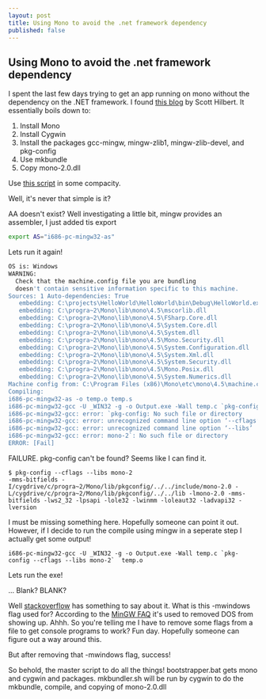 ```yaml
---
layout: post
title: Using Mono to avoid the .net framework dependency
published: false
---
```


## Using Mono to avoid the .net framework dependency

I spent the last few days trying to get an app running on mono without the dependency on the .NET framework. I found [this blog](http://blog.shilbert.com/2012/06/using-mono-to-avoid-depending-on-net-framework/) by Scott Hilbert.  It essentially boils down to:

1. Install Mono
2. Install Cygwin
  1. Install the packages gcc-mingw, mingw-zlib1, mingw-zlib-devel, and pkg-config
3. Use mkbundle
4. Copy mono-2.0.dll

Use [this script](https://gist.github.com/shilrobot/3005371) in some compacity.

Well, it's never that simple is it?

AA doesn't exist?  Well investigating a little bit, mingw provides an assembler, I just added tis export

```bash
export AS="i686-pc-mingw32-as"
```

Lets run it again!

```bash
OS is: Windows
WARNING:
  Check that the machine.config file you are bundling
  doesn't contain sensitive information specific to this machine.
Sources: 1 Auto-dependencies: True
   embedding: C:\projects\HelloWorld\HelloWorld\bin\Debug\HelloWorld.exe
   embedding: C:\progra~2\Mono\lib\mono\4.5\mscorlib.dll
   embedding: C:\progra~2\Mono\lib\mono\4.5\FSharp.Core.dll
   embedding: C:\progra~2\Mono\lib\mono\4.5\System.Core.dll
   embedding: C:\progra~2\Mono\lib\mono\4.5\System.dll
   embedding: C:\progra~2\Mono\lib\mono\4.5\Mono.Security.dll
   embedding: C:\progra~2\Mono\lib\mono\4.5\System.Configuration.dll
   embedding: C:\progra~2\Mono\lib\mono\4.5\System.Xml.dll
   embedding: C:\progra~2\Mono\lib\mono\4.5\System.Security.dll
   embedding: C:\progra~2\Mono\lib\mono\4.5\Mono.Posix.dll
   embedding: C:\progra~2\Mono\lib\mono\4.5\System.Numerics.dll
Machine config from: C:\Program Files (x86)\Mono\etc\mono\4.5\machine.config
Compiling:
i686-pc-mingw32-as -o temp.o temp.s
i686-pc-mingw32-gcc -U _WIN32 -g -o Output.exe -Wall temp.c `pkg-config --cflags --libs mono-2`  temp.o
i686-pc-mingw32-gcc: error: `pkg-config: No such file or directory
i686-pc-mingw32-gcc: error: unrecognized command line option ‘--cflags’
i686-pc-mingw32-gcc: error: unrecognized command line option ‘--libs’
i686-pc-mingw32-gcc: error: mono-2`: No such file or directory
ERROR: [Fail]
```

FAILURE. pkg-config can't be found? Seems like I can find it.

```base
$ pkg-config --cflags --libs mono-2
-mms-bitfields -I/cygdrive/c/progra~2/Mono/lib/pkgconfig/../../include/mono-2.0 -L/cygdrive/c/progra~2/Mono/lib/pkgconfig/../../lib -lmono-2.0 -mms-bitfields -lws2_32 -lpsapi -lole32 -lwinmm -loleaut32 -ladvapi32 -lversion
```

I must be missing something here.  Hopefully someone can point it out.  However, if I decide to run the compile using mingw in a seperate step I actually get some output!

```bssh
i686-pc-mingw32-gcc -U _WIN32 -g -o Output.exe -Wall temp.c `pkg-config --cflags --libs mono-2`  temp.o
```

Lets run the exe!

... Blank?  BLANK?

Well [stackoverflow](https://stackoverflow.com/questions/7507944/mkbundle-produces-non-functional-exe?rq=1) has something to say about it. What is this -mwindows flag used for?  According to the [MinGW FAQ](http://www.mingw.org/wiki/FAQ) it's used to removed DOS from showing up.  Ahhh.  So you're telling me I have to remove some flags from a file to get console programs to work?  Fun day.  Hopefully someone can figure out a way around this.

But after removing that -mwindows flag, success!

So behold, the master script to do all the things!
bootstrapper.bat gets mono and cygwin and packages.
mkbundler.sh will be run by cygwin to do the mkbundle, compile, and copying of mono-2.0.dll
